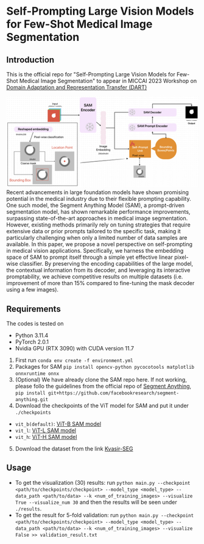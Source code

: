 # Self-Prompting Large Vision Models for Few-Shot Medical Image Segmentation
## Introduction
This is the official repo for "Self-Prompting Large Vision Models for Few-Shot Medical Image Segmentation" to appear in MICCAI 2023 Workshop on [Domain Adaptation and Representation Transfer (DART)](https://sites.google.com/view/dart2023/home)

![Model Framework](./images/framework.jpg)
Recent advancements in large foundation models have shown promising potential in the medical industry due to their flexible prompting capability. One such model, the Segment Anything Model (SAM), a prompt-driven segmentation model, has shown remarkable performance improvements, surpassing state-of-the-art approaches in medical image segmentation. However, existing methods primarily rely on tuning strategies that require extensive data or prior prompts tailored to the specific task, making it particularly challenging when only a limited number of data samples are available. In this paper, we propose a novel perspective on self-prompting in medical vision applications. Specifically, we harness the embedding space of SAM to prompt itself through a simple yet effective linear pixel-wise classifier. By preserving the encoding capabilities of the large model, the contextual information from its decoder, and leveraging its interactive promptability, we achieve competitive results on multiple datasets (i.e. improvement of more than 15\% compared to fine-tuning the mask decoder using a few images).
## Requirements
The codes is tested on 
- Python 3.11.4
- PyTorch 2.0.1
- Nvidia GPU (RTX 3090) with CUDA version 11.7
1. First run ```conda env create -f environment.yml```
2. Packages for SAM ```pip install opencv-python pycocotools matplotlib onnxruntime onnx```
3. (Optional) We have already clone the SAM repo here. If not working, please follo the guidelines from the official repo of [Segment Anything](https://github.com/facebookresearch/segment-anything/tree/main),
```pip install git+https://github.com/facebookresearch/segment-anything.git```
4. Download the checkpoints of the ViT model for SAM and put it under ```./checkpoints```
- ```vit_b(default)```: [ViT-B SAM model](https://dl.fbaipublicfiles.com/segment_anything/sam_vit_b_01ec64.pth)
- ```vit_l```: [ViT-L SAM model](https://dl.fbaipublicfiles.com/segment_anything/sam_vit_l_0b3195.pth)
- ```vit_h```: [ViT-H SAM model](https://dl.fbaipublicfiles.com/segment_anything/sam_vit_h_4b8939.pth)
5. Download the dataset from the link [Kvasir-SEG](https://drive.google.com/file/d/1AFbMOHdiSrd1gsIbA0iQptYNApnp_l6b/view?usp=share_link)

## Usage
- To get the visualization (30) results: run ```python main.py --checkpoint <path/to/checkpoints/checkpoint> --model_type <model_type> --data_path <path/to/data> --k <num_of_training_images> --visualize True --visualize_num 30```
and then the results will be seen under ```./results```.
- To get the result for 5-fold validation: run ```python main.py --checkpoint <path/to/checkpoints/checkpoint> --model_type <model_type> --data_path <path/to/data> --k <num_of_training_images> --visualize False >> validation_result.txt```

